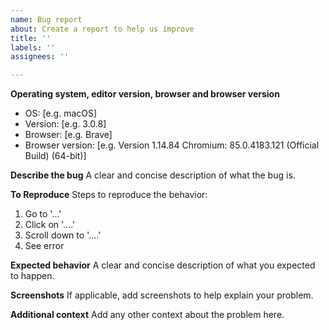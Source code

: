 ```yaml
---
name: Bug report
about: Create a report to help us improve
title: ''
labels: ''
assignees: ''

---
```


**Operating system, editor version, browser and browser version**
 - OS: [e.g. macOS]
 - Version: [e.g. 3.0.8]
 - Browser: [e.g. Brave]
 - Browser version: [e.g. Version 1.14.84 Chromium: 85.0.4183.121 (Official Build) (64-bit)]

**Describe the bug**
A clear and concise description of what the bug is.

**To Reproduce**
Steps to reproduce the behavior:
1. Go to '...'
2. Click on '....'
3. Scroll down to '....'
4. See error

**Expected behavior**
A clear and concise description of what you expected to happen.

**Screenshots**
If applicable, add screenshots to help explain your problem.

**Additional context**
Add any other context about the problem here.
